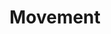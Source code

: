 ---
pid: ch839
title: Movement
location_transcription: 
coordinates: "[-75.163680083715, 39.952128040217]"
zipcode: 
gen_neighborhood: 
neighborhood: 
outside_phl: 
age: 
age_range: 
instagram: 
image_file_name: ch_839.jpg
proposal_transcription: In Philadelphia as all USA there are a lot, of culture, people
  and traditions in a movement
topic: 
topic_summary: 0, 0
type: Other No Form
keywords_other: 
credit: 
image_labels: 
twitter: 
facebook: 
permalink: "/monuments/ch839/"
layout: item-page
---